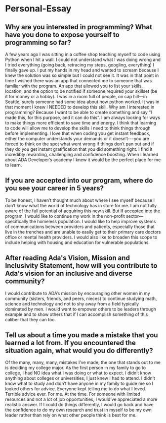 # Personal-Essay
## Why are you interested in programming? What have you done to expose yourself to programming so far? 
A few years ago I was sitting in a coffee shop teaching myself to code using Python when I hit a wall. I could not understand what I was doing wrong and I tried everything (going back, retracing my steps, googling, everything) I finally gave up. I put my hands in my head and wanted to scream because I knew the solution was so simple but I could not see it. It was in that point in time I wished there was an app that connected me to someone that was familiar with the program. An app that allowed you to list your skills, location, and the option to be notified if someone required your skillset (be it for money or a hobby). I was in a room full of people, on cap hill—in Seattle, surely someone had some idea about how python worked. It was in that moment I knew I NEEDED to develop this skill. Why am I interested in programming? Because I want to be able to create something and say “I made this, for this purpose, and it can do this”. I am always looking for ways to make things more efficient to save time and energy. I think that learning to code will allow me to develop the skills I need to think things through before implementing. I love that when coding you get instant feedback, either the computer understands your demands or it doesn’t---you are forced to think on the spot what went wrong if things don’t pan out and if they do you get instant gratification that you did something right. I find it incredibly rewarding, challenging and confidence boosting. When I learned about ADA Developer’s academy I knew it would be the perfect place for me to learn. 

## If you are accepted into our program, where do you see your career in 5 years? 

To be honest, I haven’t thought much about where I see myself because I don’t know what the world of technology has in store for me. I am not fully aware of the full potential of acquiring this new skill. But If accepted into the program, I would like to continue my work in the non-profit sector—specifically the homeless population. I would like to help improve systems of communications between providers and patients, especially those that live in the trenches and are unable to easily get to their primary care doctors office or mental health providers. I would also like to broaden this scope to include helping with housing and education for vulnerable populations. 


## After reading Ada's Vision, Mission and Inclusivity Statement, how will you contribute to Ada's vision for an inclusive and diverse community?

I would contribute to ADA’s mission by encouraging other women in my community (sisters, friends, and peers, nieces) to continue studying math, science and technology and not to shy away from a field typically dominated by men. I would want to empower others to be leaders through example and  to show others that if I can accomplish something of this caliber that they can too. 

##  Tell us about a time you made a mistake that you learned a lot from. If you encountered the situation again, what would you do differently? 
Of the many, many, many, mistakes I’ve made, the one that stands out to me is deciding my college major.  As the first person in my family to go to college, I had NO idea what I was doing or what to expect. I didn’t know anything about colleges or universities, I just knew I had to attend. I didn’t know what to study and didn’t have anyone in my family to guide me so I looked others for advice. Everyone kept telling me to do what I loved. Terrible advice ever. For me. At the time. For someone with limited resources and not a lot of job opportunities, I would’ve appreciated a more realistic answer. If I could do things differently, I would go back and have the confidence to do my own research and trust in myself to be my own leader rather than rely on what other people think is best for me. 

